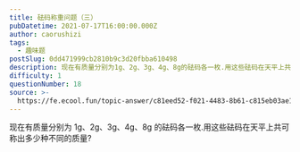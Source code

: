 ```yaml
---
title: 砝码称重问题（三）
pubDatetime: 2021-07-17T16:00:00.000Z
author: caorushizi
tags:
  - 趣味题
postSlug: 0dd471999cb2810b9c3d20fbba610498
description: 现在有质量分别为1g、2g、3g、4g、8g的砝码各一枚.用这些砝码在天平上共可称出多少种不同的质量?
difficulty: 1
questionNumber: 18
source: >-
  https://fe.ecool.fun/topic-answer/c81eed52-f021-4483-8b61-c815eb03ae18?orderBy=updateTime&order=desc&tagId=17
---
```


现在有质量分别为 1g、2g、3g、4g、8g 的砝码各一枚.用这些砝码在天平上共可称出多少种不同的质量?
